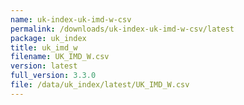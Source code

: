 ```yaml
---
name: uk-index-uk-imd-w-csv
permalink: /downloads/uk-index-uk-imd-w-csv/latest
package: uk_index
title: uk_imd_w
filename: UK_IMD_W.csv
version: latest
full_version: 3.3.0
file: /data/uk_index/latest/UK_IMD_W.csv
---
```

